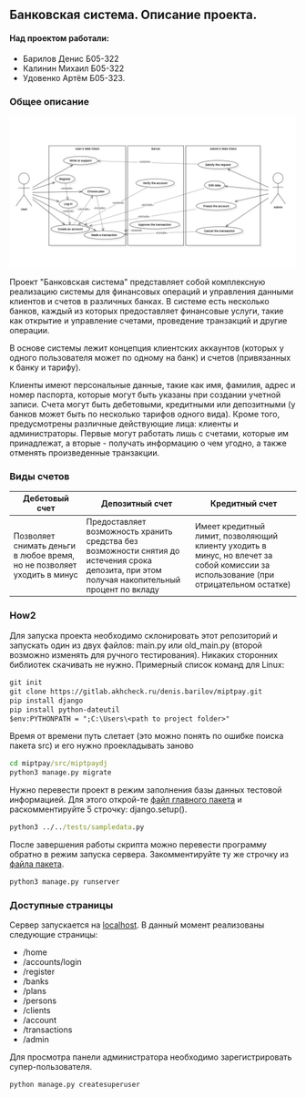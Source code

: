 ## Банковская система. Описание проекта.

#### Над проектом работали:

- Барилов Денис Б05-322
- Калинин Михаил Б05-322
- Удовенко Артём Б05-323.

### Общее описание

![.](docs/UML-diagram_Use_cases.jpeg)

Проект "Банковская система" представляет собой комплексную реализацию системы для финансовых операций и управления данными клиентов и счетов в различных банках. В системе есть несколько банков, каждый из которых предоставляет финансовые услуги, такие как открытие и управление счетами, проведение транзакций и другие операции.

В основе системы лежит концепция клиентских аккаунтов (которых у одного пользователя может по одному на банк) и счетов (привязанных к банку и тарифу).

Клиенты имеют персональные данные, такие как имя, фамилия, адрес и номер паспорта, которые могут быть указаны при создании учетной записи. Счета могут быть дебетовыми, кредитными или депозитными (у банков может быть по несколько тарифов одного вида).
Кроме того, предусмотрены различные действующие лица: клиенты и администраторы. Первые могут работать лишь с счетами, которые им принадлежат, а вторые - получать информацию о чем угодно, а также отменять произведенные транзакции.

### Виды счетов

| __Дебетовый счет__          | __Депозитный счет__                                                                                                                             | __Кредитный счет__                                                                                                                   |
|-----------------------------|-------------------------------------------------------------------------------------------------------------------------------------------------|--------------------------------------------------------------------------------------------------------------------------------------|
| Позволяет снимать деньги в любое время, но не позволяет уходить в минус | Предоставляет возможность хранить средства без возможности снятия до истечения срока депозита, при этом получая накопительный процент по вкладу | Имеет кредитный лимит, позволяющий клиенту уходить в минус, но влечет за собой комиссии за использование (при отрицательном остатке) |

### How2

Для запуска проекта необходимо склонировать этот репозиторий и запускать один из двух файлов: main.py или old_main.py (второй возможно изменять для ручного тестирования). Никаких сторонних библиотек скачивать не нужно.
Примерный список команд для Linux:

```commandline
git init
git clone https://gitlab.akhcheck.ru/denis.barilov/miptpay.git
pip install django
pip install python-dateutil
$env:PYTHONPATH = ";C:\Users\<path to project folder>"
```

Время от времени путь слетает (это можно понять по ошибке поиска пакета src) и его нужно проекладывать заново

```cmd
cd miptpay/src/miptpaydj
python3 manage.py migrate
```

Нужно перевести проект в режим заполнения базы данных тестовой информацией.
Для этого открой-те [файл главного пакета](../miptpay/src/__init__.py) и раскомментируйте 5 строчку: django.setup().

```cmd
python3 ../../tests/sampledata.py
```

После завершения работы скрипта можно перевести программу обратно в режим запуска сервера. Закомментируйте ту же строчку из [файла пакета](../miptpay/src/__init__.py).

```cmd
python3 manage.py runserver    
```

### Доступные страницы

Сервер запускается на [localhost](http://127.0.0.1:8000/). В данный момент реализованы следующие страницы:

- /home
- /accounts/login
- /register
- /banks
- /plans
- /persons
- /clients
- /account
- /transactions
- /admin

Для просмотра панели администратора необходимо зарегистрировать супер-пользователя.

```cmd
python manage.py createsuperuser 
```